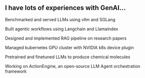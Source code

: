 ## I have lots of experiences with GenAI...

Benchmarked and served LLMs using vllm and SGLang

Built agentic workflows using Langchain and Llamaindex

Designed and implemented RAG pipeline on research papers

Managed kubernetes GPU cluster with NVIDIA k8s device plugin

Pretrained and finetuned LLMs to produce chemical molecules

Working on ActionEngine, an open-source LLM Agent orchestration framework